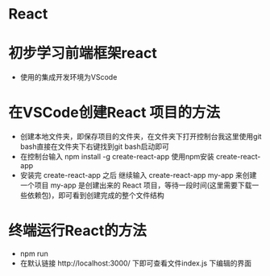 # React

# 初步学习前端框架react
* 使用的集成开发环境为VScode

# 在VSCode创建React 项目的方法
* 创建本地文件夹，即保存项目的文件夹，在文件夹下打开控制台我这里使用git bash直接在文件夹下右键找到git bash启动即可
* 在控制台输入 npm install -g create-react-app 使用npm安装 create-react-app
* 安装完 create-react-app 之后 继续输入 create-react-app my-app 来创建一个项目 my-app 是创建出来的 React 项目，等待一段时间(这里需要下载一些依赖包)，即可看到创建完成的整个文件结构

# 终端运行React的方法
* npm run
* 在默认链接 http://localhost:3000/ 下即可查看文件index.js 下编辑的界面

